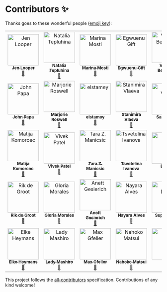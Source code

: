 # Contributors ✨

Thanks goes to these wonderful people ([emoji key](https://allcontributors.org/docs/en/emoji-key)):

<!-- ALL-CONTRIBUTORS-LIST:START - Do not remove or modify this section -->
<!-- prettier-ignore-start -->
<!-- markdownlint-disable -->
<table>
  <tr>
    <td align="center"><a href="http://www.jenlooper.com"><img src="https://avatars2.githubusercontent.com/u/1450004?v=4" width="100px;" alt="Jen Looper"/><br /><sub><b>Jen Looper</b></sub></a><br /><a href="https://github.com/VueVixens/docs/commits?author=jlooper" title="Documentation">📖</a></td>
    <td align="center"><a href="https://twitter.com/N_Tepluhina"><img src="https://avatars0.githubusercontent.com/u/18719025?v=4" width="100px;" alt="Natalia Tepluhina"/><br /><sub><b>Natalia Tepluhina</b></sub></a><br /><a href="https://github.com/VueVixens/docs/commits?author=NataliaTepluhina" title="Documentation">📖</a></td>
    <td align="center"><a href="https://github.com/marina-mosti"><img src="https://avatars0.githubusercontent.com/u/14843771?v=4" width="100px;" alt="Marina Mosti"/><br /><sub><b>Marina Mosti</b></sub></a><br /><a href="https://github.com/VueVixens/docs/commits?author=marina-mosti" title="Documentation">📖</a></td>
    <td align="center"><a href="https://www.giftegwuenu.com"><img src="https://avatars3.githubusercontent.com/u/17781315?v=4" width="100px;" alt="Egwuenu Gift"/><br /><sub><b>Egwuenu Gift</b></sub></a><br /><a href="https://github.com/VueVixens/docs/commits?author=lauragift21" title="Documentation">📖</a></td>
    <td align="center"><a href="https://twitter.com/vicbergquist"><img src="https://avatars0.githubusercontent.com/u/25737281?v=4" width="100px;" alt="Victoria Bergquist"/><br /><sub><b>Victoria Bergquist</b></sub></a><br /><a href="https://github.com/VueVixens/docs/commits?author=vicbergquist" title="Documentation">📖</a></td>
    <td align="center"><a href="https://github.com/willi84"><img src="https://avatars0.githubusercontent.com/u/6207308?v=4" width="100px;" alt="Robert Willemelis"/><br /><sub><b>Robert Willemelis</b></sub></a><br /><a href="https://github.com/VueVixens/docs/commits?author=willi84" title="Documentation">📖</a></td>
    <td align="center"><a href="https://github.com/marydavis"><img src="https://avatars2.githubusercontent.com/u/176437?v=4" width="100px;" alt="Mary"/><br /><sub><b>Mary</b></sub></a><br /><a href="https://github.com/VueVixens/docs/commits?author=marydavis" title="Documentation">📖</a></td>
  </tr>
  <tr>
    <td align="center"><a href="http://johnpapa.net"><img src="https://avatars2.githubusercontent.com/u/1202528?v=4" width="100px;" alt="John Papa"/><br /><sub><b>John Papa</b></sub></a><br /><a href="https://github.com/VueVixens/docs/commits?author=johnpapa" title="Documentation">📖</a></td>
    <td align="center"><a href="https://github.com/mroswell"><img src="https://avatars0.githubusercontent.com/u/192568?v=4" width="100px;" alt="Marjorie Roswell"/><br /><sub><b>Marjorie Roswell</b></sub></a><br /><a href="https://github.com/VueVixens/docs/commits?author=mroswell" title="Documentation">📖</a></td>
    <td align="center"><a href="https://github.com/elstamey"><img src="https://avatars3.githubusercontent.com/u/4660760?v=4" width="100px;" alt="elstamey"/><br /><sub><b>elstamey</b></sub></a><br /><a href="https://github.com/VueVixens/docs/commits?author=elstamey" title="Documentation">📖</a></td>
    <td align="center"><a href="https://twitter.com/StanimiraVlaeva"><img src="https://avatars2.githubusercontent.com/u/7893485?v=4" width="100px;" alt="Stanimira Vlaeva"/><br /><sub><b>Stanimira Vlaeva</b></sub></a><br /><a href="https://github.com/VueVixens/docs/commits?author=sis0k0" title="Documentation">📖</a></td>
    <td align="center"><a href="http://iamsaravieira.com"><img src="https://avatars0.githubusercontent.com/u/1051509?v=4" width="100px;" alt="Sara Vieira"/><br /><sub><b>Sara Vieira</b></sub></a><br /><a href="https://github.com/VueVixens/docs/commits?author=SaraVieira" title="Documentation">📖</a></td>
    <td align="center"><a href="http://www.JenniferBland.com"><img src="https://avatars1.githubusercontent.com/u/10262857?v=4" width="100px;" alt="Jennifer Bland"/><br /><sub><b>Jennifer Bland</b></sub></a><br /><a href="https://github.com/VueVixens/docs/commits?author=ratracegrad" title="Documentation">📖</a></td>
    <td align="center"><a href="https://github.com/madelynpapa"><img src="https://avatars2.githubusercontent.com/u/48897606?v=4" width="100px;" alt="madelynpapa"/><br /><sub><b>madelynpapa</b></sub></a><br /><a href="https://github.com/VueVixens/docs/commits?author=madelynpapa" title="Documentation">📖</a></td>
  </tr>
  <tr>
    <td align="center"><a href="https://github.com/MattKomorcec"><img src="https://avatars2.githubusercontent.com/u/7004823?v=4" width="100px;" alt="Matija Komorcec"/><br /><sub><b>Matija Komorcec</b></sub></a><br /><a href="https://github.com/VueVixens/docs/commits?author=MattKomorcec" title="Documentation">📖</a></td>
    <td align="center"><a href="http://vivens.io"><img src="https://avatars1.githubusercontent.com/u/11770676?v=4" width="100px;" alt="Vivek Patel"/><br /><sub><b>Vivek Patel</b></sub></a><br /><a href="https://github.com/VueVixens/docs/commits?author=vivensio" title="Documentation">📖</a></td>
    <td align="center"><a href="https://tzmanics.com"><img src="https://avatars1.githubusercontent.com/u/3611928?v=4" width="100px;" alt="Tara Z. Manicsic"/><br /><sub><b>Tara Z. Manicsic</b></sub></a><br /><a href="https://github.com/VueVixens/docs/commits?author=tzmanics" title="Documentation">📖</a></td>
    <td align="center"><a href="https://github.com/tsvetie"><img src="https://avatars0.githubusercontent.com/u/8738876?v=4" width="100px;" alt="Tsvetelina Ivanova"/><br /><sub><b>Tsvetelina Ivanova</b></sub></a><br /><a href="https://github.com/VueVixens/docs/commits?author=tsvetie" title="Documentation">📖</a></td>
    <td align="center"><a href="http://tonjohn.com/"><img src="https://avatars1.githubusercontent.com/u/7477471?v=4" width="100px;" alt="Burton"/><br /><sub><b>Burton</b></sub></a><br /><a href="https://github.com/VueVixens/docs/commits?author=tonjohn" title="Documentation">📖</a></td>
    <td align="center"><a href="http://radhika.dev"><img src="https://avatars2.githubusercontent.com/u/3877076?v=4" width="100px;" alt="Radhika Morabia"/><br /><sub><b>Radhika Morabia</b></sub></a><br /><a href="https://github.com/VueVixens/docs/commits?author=rmorabia" title="Documentation">📖</a></td>
    <td align="center"><a href="https://novella.dev"><img src="https://avatars3.githubusercontent.com/u/38117965?v=4" width="100px;" alt="Novella C."/><br /><sub><b>Novella C.</b></sub></a><br /><a href="https://github.com/VueVixens/docs/commits?author=novellac" title="Documentation">📖</a></td>
  </tr>
  <tr>
    <td align="center"><a href="https://www.forsure.dev"><img src="https://avatars3.githubusercontent.com/u/7371571?v=4" width="100px;" alt="Rik de Groot"/><br /><sub><b>Rik de Groot</b></sub></a><br /><a href="https://github.com/VueVixens/docs/commits?author=hwdegroot" title="Documentation">📖</a></td>
    <td align="center"><a href="https://codepen.io/gmoraleslondono"><img src="https://avatars2.githubusercontent.com/u/20589565?v=4" width="100px;" alt="Gloria Morales"/><br /><sub><b>Gloria Morales</b></sub></a><br /><a href="https://github.com/VueVixens/docs/commits?author=gmoraleslondono" title="Documentation">📖</a></td>
    <td align="center"><a href="https://emsuiko.de"><img src="https://avatars1.githubusercontent.com/u/4366030?v=4" width="100px;" alt="Anett Gesierich"/><br /><sub><b>Anett Gesierich</b></sub></a><br /><a href="https://github.com/VueVixens/docs/commits?author=emsuiko" title="Documentation">📖</a></td>
    <td align="center"><a href="https://codepen.io/diemoritat/"><img src="https://avatars3.githubusercontent.com/u/1895474?v=4" width="100px;" alt="Nayara Alves"/><br /><sub><b>Nayara Alves</b></sub></a><br /><a href="https://github.com/VueVixens/docs/commits?author=diemoritat" title="Documentation">📖</a></td>
    <td align="center"><a href="https://github.com/alphacentauri82"><img src="https://avatars2.githubusercontent.com/u/25756676?v=4" width="100px;" alt="Super Diana"/><br /><sub><b>Super Diana</b></sub></a><br /><a href="https://github.com/VueVixens/docs/commits?author=alphacentauri82" title="Documentation">📖</a></td>
    <td align="center"><a href="https://github.com/Vannsl"><img src="https://avatars3.githubusercontent.com/u/5849721?v=4" width="100px;" alt="Vanessa Böhner"/><br /><sub><b>Vanessa Böhner</b></sub></a><br /><a href="https://github.com/VueVixens/docs/commits?author=Vannsl" title="Documentation">📖</a></td>
    <td align="center"><a href="https://github.com/Arienlys"><img src="https://avatars1.githubusercontent.com/u/48921432?v=4" width="100px;" alt="arienlys"/><br /><sub><b>arienlys</b></sub></a><br /><a href="https://github.com/VueVixens/docs/commits?author=Arienlys" title="Documentation">📖</a></td>
  </tr>
  <tr>
    <td align="center"><a href="http://elkewritescode.be"><img src="https://avatars1.githubusercontent.com/u/31392019?v=4" width="100px;" alt="Elke Heymans"/><br /><sub><b>Elke Heymans</b></sub></a><br /><a href="https://github.com/VueVixens/docs/commits?author=ElkeBxl" title="Documentation">📖</a></td>
    <td align="center"><a href="http://ladymashiro.ch"><img src="https://avatars3.githubusercontent.com/u/33541195?v=4" width="100px;" alt="Lady Mashiro"/><br /><sub><b>Lady Mashiro</b></sub></a><br /><a href="https://github.com/VueVixens/docs/commits?author=LadyMashiro" title="Documentation">📖</a></td>
    <td align="center"><a href="http://twitter.com/mgfeller"><img src="https://avatars1.githubusercontent.com/u/361435?v=4" width="100px;" alt="Max Gfeller"/><br /><sub><b>Max Gfeller</b></sub></a><br /><a href="https://github.com/VueVixens/docs/commits?author=MaxGfeller" title="Documentation">📖</a></td>
    <td align="center"><a href="https://github.com/nahokomatsui"><img src="https://avatars3.githubusercontent.com/u/12132975?v=4" width="100px;" alt="Nahoko Matsui"/><br /><sub><b>Nahoko Matsui</b></sub></a><br /><a href="https://github.com/VueVixens/docs/commits?author=nahokomatsui" title="Documentation">📖</a></td>
    <td align="center"><a href="https://github.com/ryamakuchi"><img src="https://avatars3.githubusercontent.com/u/35450730?v=4" width="100px;" alt="rry"/><br /><sub><b>rry</b></sub></a><br /><a href="https://github.com/VueVixens/docs/commits?author=ryamakuchi" title="Documentation">📖</a></td>
  </tr>
</table>

<!-- markdownlint-enable -->
<!-- prettier-ignore-end -->

<!-- ALL-CONTRIBUTORS-LIST:END -->

This project follows the [all-contributors](https://github.com/all-contributors/all-contributors) specification. Contributions of any kind welcome!

